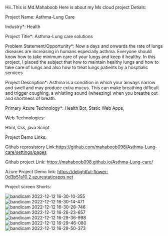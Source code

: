 Hii..This is Md.Mahaboob Here is about my Ms cloud project Detials:

Project Name: Asthma-Lung Care

Industry*:
Health

Project Title*:
Asthma-Lung care solutions

Problem Statement/Opportunity*:
Now a days and onwards the rate of lungs diseases are increasing in humans especially asthma. Everyone should know how to take minimum care of your lungs and keep it healthy. In this project, I placed the subject that how to maintain healthy lungs and how to take care of lungs and also how to treat lungs patients by a hosptialic services

Project Description*:
Asthma is a condition in which your airways narrow and swell and may produce extra mucus. This can make breathing difficult and trigger coughing, a whistling sound (wheezing) when you breathe out and shortness of breath.

Primary Azure Technology*:
Health Bot, Static Web Apps,

Web Technologies:

Html,
Css,
java Script

Project Demo Links:

Github reprosistory Link:https://github.com/mahaboob098/Asthma-Lung-care/settings/pages

Github project Link: https://mahaboob098.github.io/Asthma-Lung-care/

Azure Project Demo link: https://delightful-flower-0d3b51a10.2.azurestaticapps.net


Project screen Shorts:


![bandicam 2022-12-12 16-30-10-355](https://user-images.githubusercontent.com/118432063/207029230-10ebff0d-659d-4ecc-944f-0aba4364b643.jpg)
![bandicam 2022-12-12 16-30-14-471](https://user-images.githubusercontent.com/118432063/207029240-39d88708-ec1d-428a-86c1-3a4c4eedb206.jpg)
![bandicam 2022-12-12 16-30-28-746](https://user-images.githubusercontent.com/118432063/207029243-40631b19-2d6a-4748-89d5-2514770cb3df.jpg)
![bandicam 2022-12-12 16-26-23-657](https://user-images.githubusercontent.com/118432063/207029253-cf91c4f4-adbf-4031-bd38-05dcc718635e.jpg)
![bandicam 2022-12-12 16-29-36-998](https://user-images.githubusercontent.com/118432063/207029263-109fa913-374b-44f1-83c8-2402bdba97cf.jpg)
![bandicam 2022-12-12 16-29-46-080](https://user-images.githubusercontent.com/118432063/207029267-025c729c-becd-4aa5-a43a-dfc969d702d3.jpg)
![bandicam 2022-12-12 16-29-50-373](https://user-images.githubusercontent.com/118432063/207029271-713f4db9-ffbd-4660-a6aa-fc03453dd7f8.jpg)


